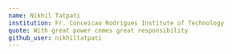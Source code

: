 ```yaml
---
name: Nikhil Tatpati
institution: Fr. Conceicao Rodrigues Institute of Technology
quote: With great power comes great responsibility
github_user: nikhiltatpati
---
```

